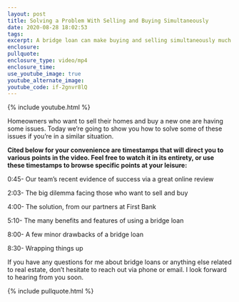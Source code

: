 ```yaml
---
layout: post
title: Solving a Problem With Selling and Buying Simultaneously
date: 2020-08-28 18:02:53
tags:
excerpt: A bridge loan can make buying and selling simultaneously much easier.
enclosure:
pullquote:
enclosure_type: video/mp4
enclosure_time:
use_youtube_image: true
youtube_alternate_image:
youtube_code: if-2gnvr8lQ
---
```


{% include youtube.html %}

Homeowners who want to sell their homes and buy a new one are having some issues. Today we’re going to show you how to solve some of these issues if you’re in a similar situation.

**Cited below for your convenience are timestamps that will direct you to various points in the video. Feel free to watch it in its entirety, or use these timestamps to browse specific points at your leisure:**

0:45- Our team’s recent evidence of success via a great online review

2:03- The big dilemma facing those who want to sell and buy

4:00- The solution, from our partners at First Bank

5:10- The many benefits and features of using a bridge loan

8:00- A few minor drawbacks of a bridge loan

8:30- Wrapping things up

If you have any questions for me about bridge loans or anything else related to real estate, don’t hesitate to reach out via phone or email. I look forward to hearing from you soon.

{% include pullquote.html %}
